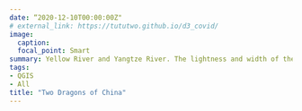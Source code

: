 ```yaml
---
date: “2020-12-10T00:00:00Z"
# external_link: https://tututwo.github.io/d3_covid/
image:
  caption: 
  focal_point: Smart
summary: Yellow River and Yangtze River. The lightness and width of the rivers represent the flow/volume of the river basins.
tags:
- QGIS
- All
title: "Two Dragons of China"
---
```

